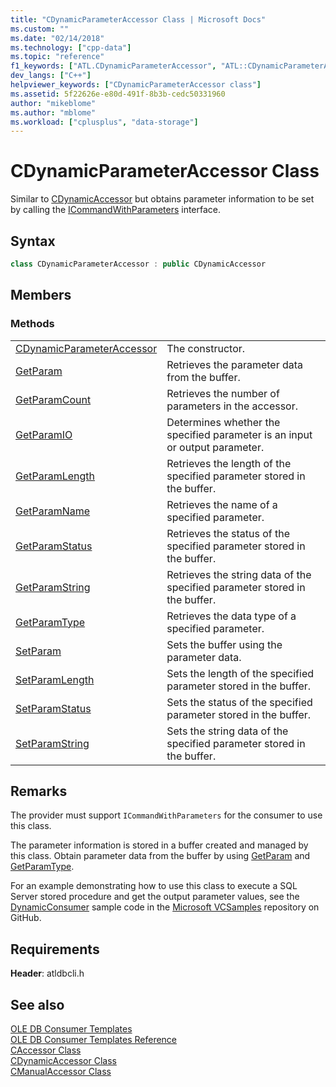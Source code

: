 ```yaml
---
title: "CDynamicParameterAccessor Class | Microsoft Docs"
ms.custom: ""
ms.date: "02/14/2018"
ms.technology: ["cpp-data"]
ms.topic: "reference"
f1_keywords: ["ATL.CDynamicParameterAccessor", "ATL::CDynamicParameterAccessor", "CDynamicParameterAccessor"]
dev_langs: ["C++"]
helpviewer_keywords: ["CDynamicParameterAccessor class"]
ms.assetid: 5f22626e-e80d-491f-8b3b-cedc50331960
author: "mikeblome"
ms.author: "mblome"
ms.workload: ["cplusplus", "data-storage"]
---
```

# CDynamicParameterAccessor Class

Similar to [CDynamicAccessor](../../data/oledb/cdynamicaccessor-class.md) but obtains parameter information to be set by calling the [ICommandWithParameters](/sql/relational-databases/native-client-ole-db-interfaces/icommandwithparameters) interface.

## Syntax

```cpp
class CDynamicParameterAccessor : public CDynamicAccessor
```

## Members

### Methods

|||
|-|-|
|[CDynamicParameterAccessor](../../data/oledb/cdynamicparameteraccessor-cdynamicparameteraccessor.md)|The constructor.|
|[GetParam](../../data/oledb/cdynamicparameteraccessor-getparam.md)|Retrieves the parameter data from the buffer.|
|[GetParamCount](../../data/oledb/cdynamicparameteraccessor-getparamcount.md)|Retrieves the number of parameters in the accessor.|
|[GetParamIO](../../data/oledb/cdynamicparameteraccessor-getparamio.md)|Determines whether the specified parameter is an input or output parameter.|
|[GetParamLength](../../data/oledb/cdynamicparameteraccessor-getparamlength.md)|Retrieves the length of the specified parameter stored in the buffer.|
|[GetParamName](../../data/oledb/cdynamicparameteraccessor-getparamname.md)|Retrieves the name of a specified parameter.|
|[GetParamStatus](../../data/oledb/cdynamicparameteraccessor-getparamstatus.md)|Retrieves the status of the specified parameter stored in the buffer.|
|[GetParamString](../../data/oledb/cdynamicparameteraccessor-getparamstring.md)|Retrieves the string data of the specified parameter stored in the buffer.|
|[GetParamType](../../data/oledb/cdynamicparameteraccessor-getparamtype.md)|Retrieves the data type of a specified parameter.|
|[SetParam](../../data/oledb/cdynamicparameteraccessor-setparam.md)|Sets the buffer using the parameter data.|
|[SetParamLength](../../data/oledb/cdynamicparameteraccessor-setparamlength.md)|Sets the length of the specified parameter stored in the buffer.|
|[SetParamStatus](../../data/oledb/cdynamicparameteraccessor-setparamstatus.md)|Sets the status of the specified parameter stored in the buffer.|
|[SetParamString](../../data/oledb/cdynamicparameteraccessor-setparamstring.md)|Sets the string data of the specified parameter stored in the buffer.|

## Remarks

The provider must support `ICommandWithParameters` for the consumer to use this class.

The parameter information is stored in a buffer created and managed by this class. Obtain parameter data from the buffer by using [GetParam](../../data/oledb/cdynamicparameteraccessor-getparam.md) and [GetParamType](../../data/oledb/cdynamicparameteraccessor-getparamtype.md).

For an example demonstrating how to use this class to execute a SQL Server stored procedure and get the output parameter values, see the [DynamicConsumer](https://github.com/Microsoft/VCSamples/tree/master/VC2008Samples/ATL/OLEDB/Consumer/DynamicConsumer) sample code in the [Microsoft VCSamples](https://github.com/Microsoft/VCSamples) repository on GitHub.

## Requirements

**Header**: atldbcli.h

## See also

[OLE DB Consumer Templates](../../data/oledb/ole-db-consumer-templates-cpp.md)  
[OLE DB Consumer Templates Reference](../../data/oledb/ole-db-consumer-templates-reference.md)  
[CAccessor Class](../../data/oledb/caccessor-class.md)  
[CDynamicAccessor Class](../../data/oledb/cdynamicaccessor-class.md)  
[CManualAccessor Class](../../data/oledb/cmanualaccessor-class.md)  
